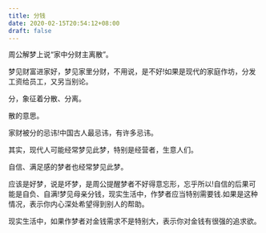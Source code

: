 ```yaml
---
title: 分钱
date: 2020-02-15T20:54:12+08:00
draft: false
---
```


周公解梦上说“家中分财主离散”。

梦见财富进家好，梦见家里分财，不用说，是不好!如果是现代的家庭作坊，分发工资给员工，又另当别论。

分，象征着分散、分离。

散的意思。

家财被分的忌讳!中国古人最忌讳，有许多忌讳。

其实，现代人可能经常梦见此梦，特别是经营者，生意人们。

自信、满足感的梦者也经常梦见此梦。

应该是好梦，说是坏梦，是周公提醒梦者不好得意忘形，忘乎所以!自信的后果可能是自负、自满!梦见母亲分钱，现实生活中，作梦者应当特别需要钱.如果是这种情况，表示你内心深处希望得到别人的帮助。

现实生活中，如果作梦者对金钱需求不是特别大，表示你对金钱有很强的追求欲。


